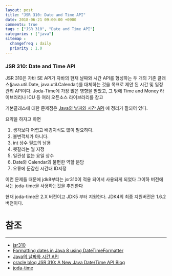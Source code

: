 ```yaml
---
layout: post
title: "JSR 310: Date and Time API"
date: 2018-06-21 09:00:00 +0900
comments: true
tags : ["JSR 310", "Date and Time API"]
categories : ["java"]
sitemap :
  changefreq : daily
  priority : 1.0
---
```


### JSR 310: Date and Time API 

JSR 310은 자바 SE API가 자바의 현재 날짜와 시간 API를 형성하는 두 개의 기존 클래스(java.util.Date, java.util.Calendar)를 대체하는 것을 목표로 
제안 된 시간 및 일정관리 API이다.  Joda-Time에 가장 많은 영향을 받았고, 그 밖에 Time and Money 라이브러리나 ICU 등 여러 오픈소스 라이브러리를 참고

기본클래스에 대한 문제점은 [Java의 날짜와 시간 API](https://d2.naver.com/helloworld/645609) 에 정리가 잘되어 있다.

요약을 하자고 하면 

1. 생각보다 어렵고 배경지식도 많이 필요하다.
2. 불변객체가 아니다.
3. int 상수 필드의 남용
4. 헷갈리는 월 지정
5. 일관성 없는 요일 상수
6. Date와 Calendar의 불편한 역할 분담
7. 오류에 둔감한 시간대 ID지정

이런 문제들 때문에 jdk8부터는 jsr310이 적용 되어서 사용되게 되었다 그이하 버전에서는 joda-time을 사용하는것을 추천한다 

현재 joda-time은 2.X 버전이고 JDK5 부터 지원한다. JDK4의 최종 지원버전은 1.6.2 버전이다.



# 참조 
-----
* [jsr310](https://jcp.org/en/jsr/detail?id=310)
* [Formatting dates in Java 8 using DateTimeFormatter](https://dotnetcodr.com/2015/01/11/formatting-dates-in-java-8-using-datetimeformatter/)
* [Java의 날짜와 시간 API](https://d2.naver.com/helloworld/645609)
* [oracle blog JSR 310: A New Java Date/Time API Blog](https://community.oracle.com/docs/DOC-983209)
* [joda-time](http://www.joda.org/joda-time/)

